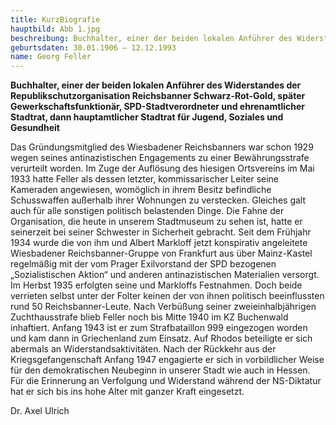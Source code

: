 ```yaml
---
title: KurzBiografie
hauptbild: Abb 1.jpg
beschreibung: Buchhalter, einer der beiden lokalen Anführer des Widerstandes der Republikschutzorganisation Reichsbanner Schwarz-Rot-Gold, später Gewerkschaftsfunktionär, SPD-Stadtverordneter und ehrenamtlicher Stadtrat, dann hauptamtlicher Stadtrat für Jugend, Soziales und Gesundheit
geburtsdaten: 30.01.1906 – 12.12.1993
name: Georg Feller
---
```

**Buchhalter, einer der beiden lokalen Anführer des Widerstandes der
Republikschutzorganisation Reichsbanner Schwarz-Rot-Gold, später
Gewerkschaftsfunktionär, SPD-Stadtverordneter und ehrenamtlicher
Stadtrat, dann hauptamtlicher Stadtrat für Jugend, Soziales und
Gesundheit**

Das Gründungsmitglied des Wiesbadener Reichsbanners war schon 1929 wegen
seines antinazistischen Engagements zu einer Bewährungsstrafe verurteilt
worden. Im Zuge der Auflösung des hiesigen Ortsvereins im Mai 1933 hatte
Feller als dessen letzter, kommissarischer Leiter seine Kameraden
angewiesen, womöglich in ihrem Besitz befindliche Schusswaffen außerhalb
ihrer Wohnungen zu verstecken. Gleiches galt auch für alle sonstigen
politisch belastenden Dinge. Die Fahne der Organisation, die heute in
unserem Stadtmuseum zu sehen ist, hatte er seinerzeit bei seiner
Schwester in Sicherheit gebracht. Seit dem Frühjahr 1934 wurde die von
ihm und Albert Markloff jetzt konspirativ angeleitete Wiesbadener
Reichsbanner-Gruppe von Frankfurt aus über Mainz-Kastel regelmäßig mit
der vom Prager Exilvorstand der SPD bezogenen „Sozialistischen Aktion“
und anderen antinazistischen Materialien versorgt. Im Herbst 1935
erfolgten seine und Markloffs Festnahmen. Doch beide verrieten selbst
unter der Folter keinen der von ihnen politisch beeinflussten rund 50
Reichsbanner-Leute. Nach Verbüßung seiner zweieinhalbjährigen
Zuchthausstrafe blieb Feller noch bis Mitte 1940 im KZ Buchenwald
inhaftiert. Anfang 1943 ist er zum Strafbataillon 999 eingezogen worden
und kam dann in Griechenland zum Einsatz. Auf Rhodos beteiligte er sich
abermals an Widerstandsaktivitäten. Nach der Rückkehr aus der
Kriegsgefangenschaft Anfang 1947 engagierte er sich in vorbildlicher
Weise für den demokratischen Neubeginn in unserer Stadt wie auch in
Hessen. Für die Erinnerung an Verfolgung und Widerstand während der
NS-Diktatur hat er sich bis ins hohe Alter mit ganzer Kraft eingesetzt.

Dr. Axel Ulrich
